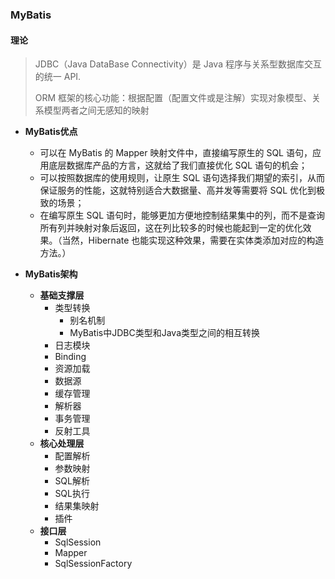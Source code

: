 ### MyBatis

#### 理论

>  JDBC（Java DataBase Connectivity）是 Java 程序与关系型数据库交互的统一 API.
>
> ORM 框架的核心功能：根据配置（配置文件或是注解）实现对象模型、关系模型两者之间无感知的映射

* **MyBatis优点**
  * 可以在 MyBatis 的 Mapper 映射文件中，直接编写原生的 SQL 语句，应用底层数据库产品的方言，这就给了我们直接优化 SQL 语句的机会；
  * 可以按照数据库的使用规则，让原生 SQL 语句选择我们期望的索引，从而保证服务的性能，这就特别适合大数据量、高并发等需要将 SQL 优化到极致的场景；
  * 在编写原生 SQL 语句时，能够更加方便地控制结果集中的列，而不是查询所有列并映射对象后返回，这在列比较多的时候也能起到一定的优化效果。（当然，Hibernate 也能实现这种效果，需要在实体类添加对应的构造方法。）

* **MyBatis架构**
  * **基础支撑层**
    * 类型转换
      * <typeAliase> 别名机制
      * MyBatis中JDBC类型和Java类型之间的相互转换
    * 日志模块
    * Binding
    * 资源加载
    * 数据源
    * 缓存管理
    * 解析器
    * 事务管理
    * 反射工具
  * **核心处理层**
    * 配置解析
    * 参数映射
    * SQL解析
    * SQL执行
    * 结果集映射
    * 插件
  * **接口层**
    * SqlSession
    * Mapper
    * SqlSessionFactory